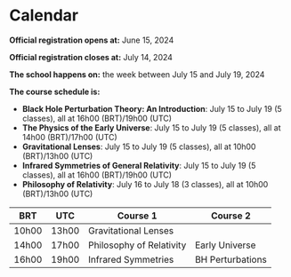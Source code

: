 # Calendar

**Official registration opens at:** June 15, 2024

**Official registration closes at:** July 14, 2024

**The school happens on:** the week between July 15 and July 19, 2024

**The course schedule is:**

* **Black Hole Perturbation Theory: An Introduction**: July 15 to July 19 (5 classes), all at 16h00 (BRT)/19h00 (UTC)
* **The Physics of the Early Universe**: July 15 to July 19 (5 classes), all at 14h00 (BRT)/17h00 (UTC)
* **Gravitational Lenses**: July 15 to July 19 (5 classes), all at 10h00 (BRT)/13h00 (UTC)
* **Infrared Symmetries of General Relativity**: July 15 to July 19 (5 classes), all at 16h00 (BRT)/19h00 (UTC)
* **Philosophy of Relativity**: July 16 to July 18 (3 classes), all at 10h00 (BRT)/13h00 (UTC)
 
| BRT   | UTC   | Course 1                 | Course 2         |
|-------|-------|--------------------------|------------------|
| 10h00 | 13h00 | Gravitational Lenses     |                  |
| 14h00 | 17h00 | Philosophy of Relativity | Early Universe   |
| 16h00 | 19h00 | Infrared Symmetries      | BH Perturbations |
